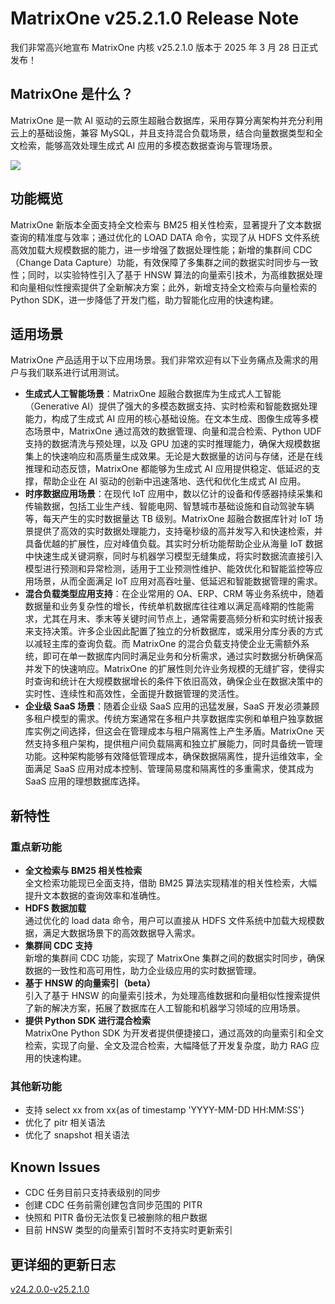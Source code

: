 # MatrixOne v25.2.1.0 Release Note

我们非常高兴地宣布 MatrixOne 内核 v25.2.1.0 版本于 2025 年 3 月 28 日正式发布！

## MatrixOne 是什么？

MatrixOne 是一款 AI 驱动的云原生超融合数据库，采用存算分离架构并充分利用云上的基础设施，兼容 MySQL，并且支持混合负载场景，结合向量数据类型和全文检索，能够高效处理生成式 AI 应用的多模态数据查询与管理场景。

![](https://community-shared-data-1308875761.cos.ap-beijing.myqcloud.com/artwork/docs/overview/architecture.png)

## 功能概览

MatrixOne 新版本全面支持全文检索与 BM25 相关性检索，显著提升了文本数据查询的精准度与效率；通过优化的 LOAD DATA 命令，实现了从 HDFS 文件系统高效加载大规模数据的能力，进一步增强了数据处理性能；新增的集群间 CDC（Change Data Capture）功能，有效保障了多集群之间的数据实时同步与一致性；同时，以实验特性引入了基于 HNSW 算法的向量索引技术，为高维数据处理和向量相似性搜索提供了全新解决方案；此外，新增支持全文检索与向量检索的 Python SDK，进一步降低了开发门槛，助力智能化应用的快速构建。

## 适用场景

MatrixOne 产品适用于以下应用场景。我们非常欢迎有以下业务痛点及需求的用户与我们联系进行试用测试。

- **生成式人工智能场景**：MatrixOne 超融合数据库为生成式人工智能（Generative AI）提供了强大的多模态数据支持、实时检索和智能数据处理能力，构成了生成式 AI 应用的核心基础设施。在文本生成、图像生成等多模态场景中，MatrixOne 通过高效的数据管理、向量和混合检索、Python UDF 支持的数据清洗与预处理，以及 GPU 加速的实时推理能力，确保大规模数据集上的快速响应和高质量生成效果。无论是大数据量的访问与存储，还是在线推理和动态反馈，MatrixOne 都能够为生成式 AI 应用提供稳定、低延迟的支撑，帮助企业在 AI 驱动的创新中迅速落地、迭代和优化生成式 AI 应用。
- **时序数据应用场景**：在现代 IoT 应用中，数以亿计的设备和传感器持续采集和传输数据，包括工业生产线、智能电网、智慧城市基础设施和自动驾驶车辆等，每天产生的实时数据量达 TB 级别。MatrixOne 超融合数据库针对 IoT 场景提供了高效的实时数据处理能力，支持毫秒级的高并发写入和快速检索，并具备优越的扩展性，应对峰值负载。其实时分析功能帮助企业从海量 IoT 数据中快速生成关键洞察，同时与机器学习模型无缝集成，将实时数据流直接引入模型进行预测和异常检测，适用于工业预测性维护、能效优化和智能监控等应用场景，从而全面满足 IoT 应用对高吞吐量、低延迟和智能数据管理的需求。
- **混合负载类型应用支持**：在企业常用的 OA、ERP、CRM 等业务系统中，随着数据量和业务复杂性的增长，传统单机数据库往往难以满足高峰期的性能需求，尤其在月末、季末等关键时间节点上，通常需要高频分析和实时统计报表来支持决策。许多企业因此配置了独立的分析数据库，或采用分库分表的方式以减轻主库的查询负载。而 MatrixOne 的混合负载支持使企业无需额外系统，即可在单一数据库内同时满足业务和分析需求，通过实时数据分析确保高并发下的快速响应。MatrixOne 的扩展性则允许业务规模的无缝扩容，使得实时查询和统计在大规模数据增长的条件下依旧高效，确保企业在数据决策中的实时性、连续性和高效性，全面提升数据管理的灵活性。
- **企业级 SaaS 场景**：随着企业级 SaaS 应用的迅猛发展，SaaS 开发必须兼顾多租户模型的需求。传统方案通常在多租户共享数据库实例和单租户独享数据库实例之间选择，但这会在管理成本与租户隔离性上产生矛盾。MatrixOne 天然支持多租户架构，提供租户间负载隔离和独立扩展能力，同时具备统一管理功能。这种架构能够有效降低管理成本，确保数据隔离性，提升运维效率，全面满足 SaaS 应用对成本控制、管理简易度和隔离性的多重需求，使其成为 SaaS 应用的理想数据库选择。

## 新特性

### 重点新功能

- **全文检索与 BM25 相关性检索**  
  全文检索功能现已全面支持，借助 BM25 算法实现精准的相关性检索，大幅提升文本数据的查询效率和准确性。
- **HDFS 数据加载**  
  通过优化的 load data 命令，用户可以直接从 HDFS 文件系统中加载大规模数据，满足大数据场景下的高效数据导入需求。
- **集群间 CDC 支持**  
  新增的集群间 CDC 功能，实现了 MatrixOne 集群之间的数据实时同步，确保数据的一致性和高可用性，助力企业级应用的实时数据管理。
- **基于 HNSW 的向量索引（beta）**  
  引入了基于 HNSW 的向量索引技术，为处理高维数据和向量相似性搜索提供了新的解决方案，拓展了数据库在人工智能和机器学习领域的应用场景。
- **提供 Python SDK 进行混合检索**  
  MatrixOne Python SDK 为开发者提供便捷接口，通过高效的向量索引和全文检索，实现了向量、全文及混合检索，大幅降低了开发复杂度，助力 RAG 应用的快速构建。

### 其他新功能

  - 支持 select xx from xx{as of timestamp 'YYYY-MM-DD HH:MM:SS'}
  - 优化了 pitr 相关语法
  - 优化了 snapshot 相关语法


## Known Issues

- CDC 任务目前只支持表级别的同步
- 创建 CDC 任务前需创建包含同步范围的 PITR
- 快照和 PITR 备份无法恢复已被删除的租户数据
- 目前 HNSW 类型的向量索引暂时不支持实时更新索引

## 更详细的更新日志

[v24.2.0.0-v25.2.1.0](https://github.com/matrixorigin/matrixone/compare/v2.0.0...v2.1.0)